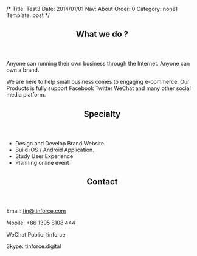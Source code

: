 /*
Title: Test3
Date: 2014/01/01
Nav: About
Order: 0
Category: none1
Template: post
*/

<section class="row">
	<div class="col-md-6">
		<article>
			<header>
				<h2>What we do ?</h2>
			</header>
			<p>Anyone can running their own business through the Internet. Anyone can own a brand.</p>
			<p>We are here to help small business comes to engaging e-commerce. Our Products is fully support Facebook Twitter WeChat and many other social media platform.</p>
		</article>
	</div>
	<div class="col-md-6">
		<article>
			<header>
				<h2>Specialty</h2>
			</header>
			<ul>
				<li>Design and Develop Brand Website.</li>
				<li>Build iOS / Android Application.</li>
				<li>Study User Experience</li>
				<li>Planning online event</li>
			</ul>
		</article>
	</div>
	<div class="col-md-6">
		<article>
			<header>
				<h2>Contact</h2>
			</header>
			<p>Email: <a href="mailto:tin@tinforce.com">tin@tinforce.com</a></p>
			<p>Mobile: +86 1395 8108 444</p>
			<p>WeChat Public: tinforce</p>
			<p>Skype: tinforce.digital</p>
		</article>
	</div>
</section>